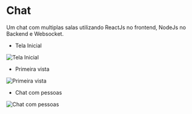 # Chat
Um chat com multiplas salas utilizando ReactJs no frontend, NodeJs no Backend e Websocket.

* Tela Inicial

![Tela Inicial](https://user-images.githubusercontent.com/94808013/191388123-bb786498-d98e-41b8-a441-44e3889c9f78.png)

* Primeira vista

![Primeira vista](https://user-images.githubusercontent.com/94808013/191388251-f2ba60a5-68b7-436c-a9eb-9def1e878fae.png)

* Chat com pessoas

![Chat com pessoas](https://user-images.githubusercontent.com/94808013/191388289-f4831080-bc5c-453c-8a4c-9d32e7a5da2a.png)

